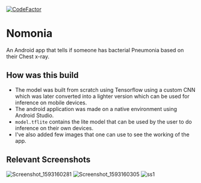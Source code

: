 [![CodeFactor](https://www.codefactor.io/repository/github/achieveordie/nomonia/badge)](https://www.codefactor.io/repository/github/achieveordie/nomonia)

# Nomonia
An Android app that tells if someone has bacterial Pneumonia based on their Chest x-ray. 

## How was this build
* The model was built from scratch using Tensorflow using a custom CNN which was later converted into a lighter version 
which can be used for inference on mobile devices. 
* The android application was made on a native environment using Android Studio.
* `model.tflite` contains the lite model that can be used by the user to do inference on their own devices.
* I've also added few images that one can use to see the working of the app.

## Relevant Screenshots
![Screenshot_1593160281](https://user-images.githubusercontent.com/54197164/85842370-3e4a9a80-b7bd-11ea-9f06-7dc7fcea71e6.png)
![Screenshot_1593160305](https://user-images.githubusercontent.com/54197164/85842378-3f7bc780-b7bd-11ea-82f3-806bf5fe0d7f.png)
![ss1](https://user-images.githubusercontent.com/54197164/85842380-40acf480-b7bd-11ea-9682-d7247663ff2f.png)
